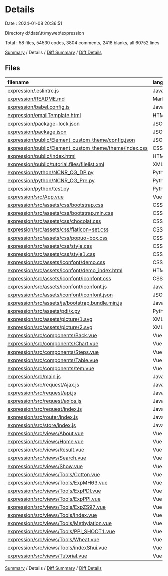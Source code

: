 # Details

Date : 2024-01-08 20:36:51

Directory d:\\data\\tt\\myweb\\expression

Total : 58 files,  54530 codes, 3804 comments, 2418 blanks, all 60752 lines

[Summary](results.md) / Details / [Diff Summary](diff.md) / [Diff Details](diff-details.md)

## Files
| filename | language | code | comment | blank | total |
| :--- | :--- | ---: | ---: | ---: | ---: |
| [expression/.eslintrc.js](/expression/.eslintrc.js) | JavaScript | 17 | 0 | 1 | 18 |
| [expression/README.md](/expression/README.md) | Markdown | 12 | 4 | 6 | 22 |
| [expression/babel.config.js](/expression/babel.config.js) | JavaScript | 5 | 0 | 1 | 6 |
| [expression/emailTemplate.html](/expression/emailTemplate.html) | HTML | 918 | 10 | 134 | 1,062 |
| [expression/package-lock.json](/expression/package-lock.json) | JSON | 28,872 | 0 | 1 | 28,873 |
| [expression/package.json](/expression/package.json) | JSON | 33 | 0 | 1 | 34 |
| [expression/public/Element_custom_theme/config.json](/expression/public/Element_custom_theme/config.json) | JSON | 1 | 0 | 0 | 1 |
| [expression/public/Element_custom_theme/theme/index.css](/expression/public/Element_custom_theme/theme/index.css) | CSS | 1 | 0 | 0 | 1 |
| [expression/public/index.html](/expression/public/index.html) | HTML | 16 | 2 | 1 | 19 |
| [expression/public/tutorial.files/filelist.xml](/expression/public/tutorial.files/filelist.xml) | XML | 2 | 0 | 0 | 2 |
| [expression/python/NCNR_CG_DP.py](/expression/python/NCNR_CG_DP.py) | Python | 163 | 19 | 65 | 247 |
| [expression/python/NCNR_CG_Pre.py](/expression/python/NCNR_CG_Pre.py) | Python | 97 | 5 | 30 | 132 |
| [expression/python/test.py](/expression/python/test.py) | Python | 140 | 16 | 61 | 217 |
| [expression/src/App.vue](/expression/src/App.vue) | Vue | 205 | 46 | 14 | 265 |
| [expression/src/assets/css/bootstrap.css](/expression/src/assets/css/bootstrap.css) | CSS | 5,770 | 5 | 5 | 5,780 |
| [expression/src/assets/css/bootstrap.min.css](/expression/src/assets/css/bootstrap.min.css) | CSS | 1 | 6 | 0 | 7 |
| [expression/src/assets/css/chocolat.css](/expression/src/assets/css/chocolat.css) | CSS | 110 | 2 | 0 | 112 |
| [expression/src/assets/css/flaticon-set.css](/expression/src/assets/css/flaticon-set.css) | CSS | 459 | 5 | 5 | 469 |
| [expression/src/assets/css/popuo-box.css](/expression/src/assets/css/popuo-box.css) | CSS | 344 | 14 | 22 | 380 |
| [expression/src/assets/css/style.css](/expression/src/assets/css/style.css) | CSS | 299 | 248 | 62 | 609 |
| [expression/src/assets/css/style1.css](/expression/src/assets/css/style1.css) | CSS | 6,250 | 277 | 1,236 | 7,763 |
| [expression/src/assets/iconfont/demo.css](/expression/src/assets/iconfont/demo.css) | CSS | 435 | 19 | 86 | 540 |
| [expression/src/assets/iconfont/demo_index.html](/expression/src/assets/iconfont/demo_index.html) | HTML | 231 | 2 | 25 | 258 |
| [expression/src/assets/iconfont/iconfont.css](/expression/src/assets/iconfont/iconfont.css) | CSS | 22 | 0 | 6 | 28 |
| [expression/src/assets/iconfont/iconfont.js](/expression/src/assets/iconfont/iconfont.js) | JavaScript | 1 | 0 | 0 | 1 |
| [expression/src/assets/iconfont/iconfont.json](/expression/src/assets/iconfont/iconfont.json) | JSON | 30 | 0 | 1 | 31 |
| [expression/src/assets/js/bootstrap.bundle.min.js](/expression/src/assets/js/bootstrap.bundle.min.js) | JavaScript | 1 | 6 | 0 | 7 |
| [expression/src/assets/pdi/x.py](/expression/src/assets/pdi/x.py) | Python | 5 | 3 | 5 | 13 |
| [expression/src/assets/picture/1.svg](/expression/src/assets/picture/1.svg) | XML | 1 | 0 | 0 | 1 |
| [expression/src/assets/picture/2.svg](/expression/src/assets/picture/2.svg) | XML | 1 | 0 | 0 | 1 |
| [expression/src/components/Back.vue](/expression/src/components/Back.vue) | Vue | 29 | 2 | 4 | 35 |
| [expression/src/components/Chart.vue](/expression/src/components/Chart.vue) | Vue | 248 | 358 | 7 | 613 |
| [expression/src/components/Steps.vue](/expression/src/components/Steps.vue) | Vue | 94 | 2 | 7 | 103 |
| [expression/src/components/Table.vue](/expression/src/components/Table.vue) | Vue | 72 | 40 | 4 | 116 |
| [expression/src/components/tem.vue](/expression/src/components/tem.vue) | Vue | 180 | 11 | 5 | 196 |
| [expression/src/main.js](/expression/src/main.js) | JavaScript | 38 | 10 | 13 | 61 |
| [expression/src/request/Ajax.js](/expression/src/request/Ajax.js) | JavaScript | 22 | 9 | 9 | 40 |
| [expression/src/request/api.js](/expression/src/request/api.js) | JavaScript | 38 | 5 | 6 | 49 |
| [expression/src/request/axios.js](/expression/src/request/axios.js) | JavaScript | 8 | 4 | 4 | 16 |
| [expression/src/request/index.js](/expression/src/request/index.js) | JavaScript | 24 | 11 | 15 | 50 |
| [expression/src/router/index.js](/expression/src/router/index.js) | JavaScript | 74 | 34 | 13 | 121 |
| [expression/src/store/index.js](/expression/src/store/index.js) | JavaScript | 13 | 0 | 3 | 16 |
| [expression/src/views/About.vue](/expression/src/views/About.vue) | Vue | 166 | 109 | 19 | 294 |
| [expression/src/views/Home.vue](/expression/src/views/Home.vue) | Vue | 385 | 92 | 26 | 503 |
| [expression/src/views/Result.vue](/expression/src/views/Result.vue) | Vue | 504 | 91 | 47 | 642 |
| [expression/src/views/Search.vue](/expression/src/views/Search.vue) | Vue | 292 | 128 | 25 | 445 |
| [expression/src/views/Show.vue](/expression/src/views/Show.vue) | Vue | 234 | 73 | 36 | 343 |
| [expression/src/views/Tools/Cotton.vue](/expression/src/views/Tools/Cotton.vue) | Vue | 908 | 196 | 57 | 1,161 |
| [expression/src/views/Tools/ExpMH63.vue](/expression/src/views/Tools/ExpMH63.vue) | Vue | 780 | 217 | 53 | 1,050 |
| [expression/src/views/Tools/ExpPDI.vue](/expression/src/views/Tools/ExpPDI.vue) | Vue | 763 | 74 | 50 | 887 |
| [expression/src/views/Tools/ExpPPI.vue](/expression/src/views/Tools/ExpPPI.vue) | Vue | 847 | 189 | 62 | 1,098 |
| [expression/src/views/Tools/ExpZS97.vue](/expression/src/views/Tools/ExpZS97.vue) | Vue | 842 | 233 | 63 | 1,138 |
| [expression/src/views/Tools/Index.vue](/expression/src/views/Tools/Index.vue) | Vue | 165 | 128 | 10 | 303 |
| [expression/src/views/Tools/Methylation.vue](/expression/src/views/Tools/Methylation.vue) | Vue | 198 | 15 | 13 | 226 |
| [expression/src/views/Tools/PPI_SHOOT1.vue](/expression/src/views/Tools/PPI_SHOOT1.vue) | Vue | 210 | 22 | 14 | 246 |
| [expression/src/views/Tools/Wheat.vue](/expression/src/views/Tools/Wheat.vue) | Vue | 787 | 219 | 58 | 1,064 |
| [expression/src/views/Tools/indexShui.vue](/expression/src/views/Tools/indexShui.vue) | Vue | 101 | 7 | 10 | 118 |
| [expression/src/views/Tutorial.vue](/expression/src/views/Tutorial.vue) | Vue | 2,066 | 836 | 17 | 2,919 |

[Summary](results.md) / Details / [Diff Summary](diff.md) / [Diff Details](diff-details.md)